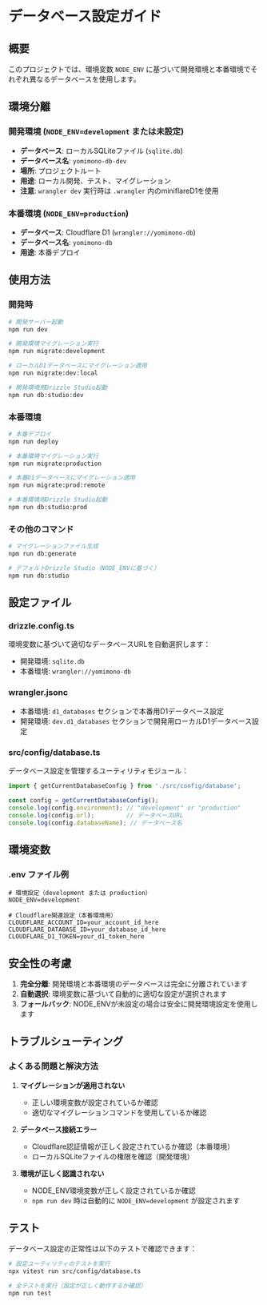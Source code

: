 # データベース設定ガイド

## 概要

このプロジェクトでは、環境変数 `NODE_ENV` に基づいて開発環境と本番環境でそれぞれ異なるデータベースを使用します。

## 環境分離

### 開発環境 (`NODE_ENV=development` または未設定)
- **データベース**: ローカルSQLiteファイル (`sqlite.db`)
- **データベース名**: `yomimono-db-dev`
- **場所**: プロジェクトルート
- **用途**: ローカル開発、テスト、マイグレーション
- **注意**: `wrangler dev` 実行時は `.wrangler` 内のminiflareD1を使用

### 本番環境 (`NODE_ENV=production`)
- **データベース**: Cloudflare D1 (`wrangler://yomimono-db`)
- **データベース名**: `yomimono-db`
- **用途**: 本番デプロイ

## 使用方法

### 開発時
```bash
# 開発サーバー起動
npm run dev

# 開発環境マイグレーション実行
npm run migrate:development

# ローカルD1データベースにマイグレーション適用
npm run migrate:dev:local

# 開発環境用Drizzle Studio起動
npm run db:studio:dev
```

### 本番環境
```bash
# 本番デプロイ
npm run deploy

# 本番環境マイグレーション実行
npm run migrate:production

# 本番D1データベースにマイグレーション適用
npm run migrate:prod:remote

# 本番環境用Drizzle Studio起動
npm run db:studio:prod
```

### その他のコマンド
```bash
# マイグレーションファイル生成
npm run db:generate

# デフォルトDrizzle Studio（NODE_ENVに基づく）
npm run db:studio
```

## 設定ファイル

### drizzle.config.ts
環境変数に基づいて適切なデータベースURLを自動選択します：
- 開発環境: `sqlite.db`
- 本番環境: `wrangler://yomimono-db`

### wrangler.jsonc
- 本番環境: `d1_databases` セクションで本番用D1データベース設定
- 開発環境: `dev.d1_databases` セクションで開発用ローカルD1データベース設定

### src/config/database.ts
データベース設定を管理するユーティリティモジュール：
```typescript
import { getCurrentDatabaseConfig } from './src/config/database';

const config = getCurrentDatabaseConfig();
console.log(config.environment); // "development" or "production"
console.log(config.url);         // データベースURL
console.log(config.databaseName); // データベース名
```

## 環境変数

### .env ファイル例
```env
# 環境設定（development または production）
NODE_ENV=development

# Cloudflare関連設定（本番環境用）
CLOUDFLARE_ACCOUNT_ID=your_account_id_here
CLOUDFLARE_DATABASE_ID=your_database_id_here
CLOUDFLARE_D1_TOKEN=your_d1_token_here
```

## 安全性の考慮

1. **完全分離**: 開発環境と本番環境のデータベースは完全に分離されています
2. **自動選択**: 環境変数に基づいて自動的に適切な設定が選択されます
3. **フォールバック**: NODE_ENVが未設定の場合は安全に開発環境設定を使用します

## トラブルシューティング

### よくある問題と解決方法

1. **マイグレーションが適用されない**
   - 正しい環境変数が設定されているか確認
   - 適切なマイグレーションコマンドを使用しているか確認

2. **データベース接続エラー**
   - Cloudflare認証情報が正しく設定されているか確認（本番環境）
   - ローカルSQLiteファイルの権限を確認（開発環境）

3. **環境が正しく認識されない**
   - NODE_ENV環境変数が正しく設定されているか確認
   - `npm run dev` 時は自動的に `NODE_ENV=development` が設定されます

## テスト

データベース設定の正常性は以下のテストで確認できます：

```bash
# 設定ユーティリティのテストを実行
npx vitest run src/config/database.ts

# 全テストを実行（設定が正しく動作するか確認）
npm run test
```